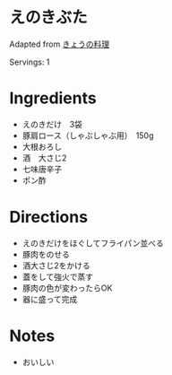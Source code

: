 # えのきぶた

Adapted from [きょうの料理](https://www.kyounoryouri.jp/recipe/4662_%E3%81%88%E3%81%AE%E3%81%8D%E8%B1%9A.html)

Servings: 1

# Ingredients
- えのきだけ　3袋
- 豚肩ロース（しゃぶしゃぶ用）　150g
- 大根おろし
- 酒　大さじ2　
- 七味唐辛子
- ポン酢

# Directions
- えのきだけをほぐしてフライパン並べる
- 豚肉をのせる
- 酒大さじ2をかける
- 蓋をして強火で蒸す
- 豚肉の色が変わったらOK
- 器に盛って完成

# Notes
- おいしい
